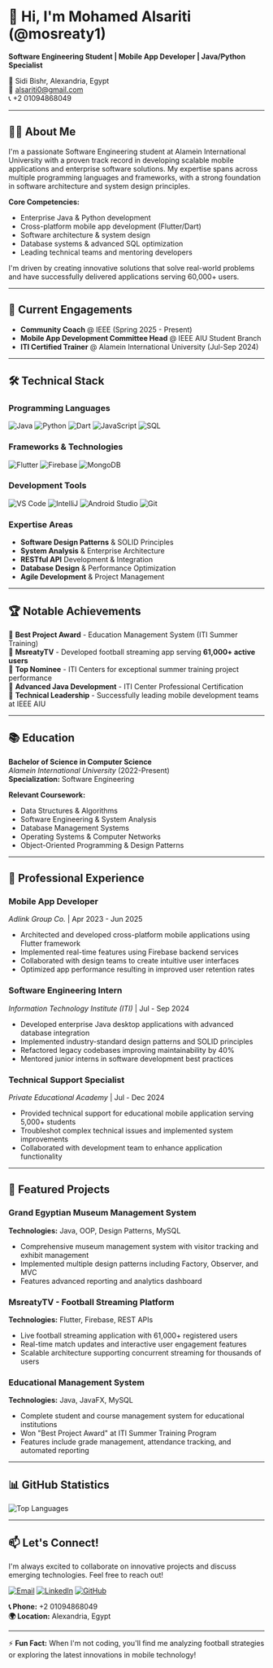 # 👋 Hi, I'm Mohamed Alsariti (@mosreaty1)

**Software Engineering Student | Mobile App Developer | Java/Python Specialist**

📍 Sidi Bishr, Alexandria, Egypt  
📧 [alsariti0@gmail.com](mailto:alsariti0@gmail.com)  
📞 +2 01094868049  

---

## 👨‍💻 About Me

I'm a passionate Software Engineering student at Alamein International University with a proven track record in developing scalable mobile applications and enterprise software solutions. My expertise spans across multiple programming languages and frameworks, with a strong foundation in software architecture and system design principles.

**Core Competencies:**
- Enterprise Java & Python development
- Cross-platform mobile app development (Flutter/Dart)
- Software architecture & system design
- Database systems & advanced SQL optimization
- Leading technical teams and mentoring developers

I'm driven by creating innovative solutions that solve real-world problems and have successfully delivered applications serving 60,000+ users.

---

## 🌱 Current Engagements

- **Community Coach** @ IEEE (Spring 2025 - Present)
- **Mobile App Development Committee Head** @ IEEE AIU Student Branch
- **ITI Certified Trainer** @ Alamein International University (Jul-Sep 2024)

---

## 🛠️ Technical Stack

### Programming Languages
![Java](https://img.shields.io/badge/Java-ED8B00?style=for-the-badge&logo=java&logoColor=white)
![Python](https://img.shields.io/badge/Python-3776AB?style=for-the-badge&logo=python&logoColor=white)
![Dart](https://img.shields.io/badge/Dart-0175C2?style=for-the-badge&logo=dart&logoColor=white)
![JavaScript](https://img.shields.io/badge/JavaScript-F7DF1E?style=for-the-badge&logo=javascript&logoColor=black)
![SQL](https://img.shields.io/badge/SQL-4479A1?style=for-the-badge&logo=mysql&logoColor=white)

### Frameworks & Technologies
![Flutter](https://img.shields.io/badge/Flutter-02569B?style=for-the-badge&logo=flutter&logoColor=white)
![Firebase](https://img.shields.io/badge/Firebase-FFCA28?style=for-the-badge&logo=firebase&logoColor=black)
![MongoDB](https://img.shields.io/badge/MongoDB-47A248?style=for-the-badge&logo=mongodb&logoColor=white)

### Development Tools
![VS Code](https://img.shields.io/badge/VS%20Code-007ACC?style=for-the-badge&logo=visual-studio-code&logoColor=white)
![IntelliJ](https://img.shields.io/badge/IntelliJ-000000?style=for-the-badge&logo=intellij-idea&logoColor=white)
![Android Studio](https://img.shields.io/badge/Android%20Studio-3DDC84?style=for-the-badge&logo=android-studio&logoColor=white)
![Git](https://img.shields.io/badge/Git-F05032?style=for-the-badge&logo=git&logoColor=white)

### Expertise Areas
- **Software Design Patterns** & SOLID Principles
- **System Analysis** & Enterprise Architecture
- **RESTful API** Development & Integration
- **Database Design** & Performance Optimization
- **Agile Development** & Project Management

---

## 🏆 Notable Achievements

🥇 **Best Project Award** - Education Management System (ITI Summer Training)  
📱 **MsreatyTV** - Developed football streaming app serving **61,000+ active users**  
🎯 **Top Nominee** - ITI Centers for exceptional summer training project performance  
🏅 **Advanced Java Development** - ITI Center Professional Certification  
👥 **Technical Leadership** - Successfully leading mobile development teams at IEEE AIU

---

## 📚 Education

**Bachelor of Science in Computer Science**  
*Alamein International University* (2022-Present)  
**Specialization:** Software Engineering

**Relevant Coursework:**
- Data Structures & Algorithms
- Software Engineering & System Analysis
- Database Management Systems
- Operating Systems & Computer Networks
- Object-Oriented Programming & Design Patterns

---

## 💼 Professional Experience

### **Mobile App Developer**
*Adlink Group Co.* | Apr 2023 - Jun 2025
- Architected and developed cross-platform mobile applications using Flutter framework
- Implemented real-time features using Firebase backend services
- Collaborated with design teams to create intuitive user interfaces
- Optimized app performance resulting in improved user retention rates

### **Software Engineering Intern**
*Information Technology Institute (ITI)* | Jul - Sep 2024
- Developed enterprise Java desktop applications with advanced database integration
- Implemented industry-standard design patterns and SOLID principles
- Refactored legacy codebases improving maintainability by 40%
- Mentored junior interns in software development best practices

### **Technical Support Specialist**
*Private Educational Academy* | Jul - Dec 2024
- Provided technical support for educational mobile application serving 5,000+ students
- Troubleshot complex technical issues and implemented system improvements
- Collaborated with development team to enhance application functionality

---

## 🚀 Featured Projects

### **Grand Egyptian Museum Management System**
**Technologies:** Java, OOP, Design Patterns, MySQL
- Comprehensive museum management system with visitor tracking and exhibit management
- Implemented multiple design patterns including Factory, Observer, and MVC
- Features advanced reporting and analytics dashboard

### **MsreatyTV - Football Streaming Platform**
**Technologies:** Flutter, Firebase, REST APIs
- Live football streaming application with 61,000+ registered users
- Real-time match updates and interactive user engagement features
- Scalable architecture supporting concurrent streaming for thousands of users

### **Educational Management System**
**Technologies:** Java, JavaFX, MySQL
- Complete student and course management system for educational institutions
- Won "Best Project Award" at ITI Summer Training Program
- Features include grade management, attendance tracking, and automated reporting

---

## 📊 GitHub Statistics

![Top Languages](https://github-readme-stats.vercel.app/api/top-langs/?username=mosreaty1&layout=compact&theme=radical)

---

## 📫 Let's Connect!

I'm always excited to collaborate on innovative projects and discuss emerging technologies. Feel free to reach out!

[![Email](https://img.shields.io/badge/Email-D14836?style=for-the-badge&logo=gmail&logoColor=white)](mailto:alsariti0@gmail.com)
[![LinkedIn](https://img.shields.io/badge/LinkedIn-0077B5?style=for-the-badge&logo=linkedin&logoColor=white)](https://linkedin.com/in/mosreaty1)
[![GitHub](https://img.shields.io/badge/GitHub-100000?style=for-the-badge&logo=github&logoColor=white)](https://github.com/mosreaty1)

**📞 Phone:** +2 01094868049  
**🌍 Location:** Alexandria, Egypt

---

⚡ **Fun Fact:** When I'm not coding, you'll find me analyzing football strategies or exploring the latest innovations in mobile technology!
